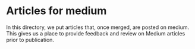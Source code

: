 # Articles for medium

In this directory, we put articles that, once merged, are posted on medium. This gives us a place to provide feedback and review on Medium articles prior to publication.
